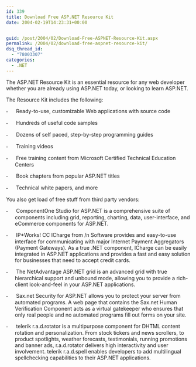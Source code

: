 ```yaml
---
id: 339
title: Download Free ASP.NET Resource Kit
date: 2004-02-19T14:23:31+00:00


guid: /post/2004/02/Download-Free-ASPNET-Resource-Kit.aspx
permalink: /2004/02/download-free-aspnet-resource-kit/
dsq_thread_id:
  - "78003307"
categories:
  - .NET
---
```

<body xmlns="http://www.w3.org/1999/xhtml">
    <div class="Section1">
        <p class="MsoNormal">
            The ASP.NET Resource Kit is an essential resource for any web developer whether you
            are already using ASP.NET today, or looking to learn ASP.NET.
        </p>
        <p class="MsoNormal">
            The Resource Kit includes the following:
        </p>
        <p class="MsoNormal" style='margin-left:.25in;text-indent:-.25in;mso-list:l0 level1 lfo1'><![if !supportLists]>
            <span style=';font-family:Verdana'><span style='mso-list:Ignore'>-<span style='font:7.0pt "Times New Roman"'>&#160;&#160;&#160;&#160;&#160;&#160;&#160;&#160;</span></span></span><![endif]> Ready-to-use,
            customizable Web applications with source code
        </p>
        <p class="MsoNormal" style='margin-left:.25in;text-indent:-.25in;mso-list:l0 level1 lfo1'><![if !supportLists]>
            <span style=';font-family:Verdana'><span style='mso-list:Ignore'>-<span style='font:7.0pt "Times New Roman"'>&#160;&#160;&#160;&#160;&#160;&#160;&#160;&#160;</span></span></span><![endif]> Hundreds
            of useful code samples
        </p>
        <p class="MsoNormal" style='margin-left:.25in;text-indent:-.25in;mso-list:l0 level1 lfo1'><![if !supportLists]>
            <span style=';font-family:Verdana'><span style='mso-list:Ignore'>-<span style='font:7.0pt "Times New Roman"'>&#160;&#160;&#160;&#160;&#160;&#160;&#160;&#160;</span></span></span><![endif]> Dozens
            of self paced, step-by-step programming guides
        </p>
        <p class="MsoNormal" style='margin-left:.25in;text-indent:-.25in;mso-list:l0 level1 lfo1'><![if !supportLists]>
            <span style=';font-family:Verdana'><span style='mso-list:Ignore'>-<span style='font:7.0pt "Times New Roman"'>&#160;&#160;&#160;&#160;&#160;&#160;&#160;&#160;</span></span></span><![endif]> Training
            videos
        </p>
        <p class="MsoNormal" style='margin-left:.25in;text-indent:-.25in;mso-list:l0 level1 lfo1'><![if !supportLists]>
            <span style=';font-family:Verdana'><span style='mso-list:Ignore'>-<span style='font:7.0pt "Times New Roman"'>&#160;&#160;&#160;&#160;&#160;&#160;&#160;&#160;</span></span></span><![endif]> Free
            training content from Microsoft Certified Technical Education Centers
        </p>
        <p class="MsoNormal" style='margin-left:.25in;text-indent:-.25in;mso-list:l0 level1 lfo1'><![if !supportLists]>
            <span style=';font-family:Verdana'><span style='mso-list:Ignore'>-<span style='font:7.0pt "Times New Roman"'>&#160;&#160;&#160;&#160;&#160;&#160;&#160;&#160;</span></span></span><![endif]> Book
            chapters from popular ASP.NET titles
        </p>
        <p class="MsoNormal" style='margin-left:.25in;text-indent:-.25in;mso-list:l0 level1 lfo1'><![if !supportLists]>
            <span style=';font-family:Verdana'><span style='mso-list:Ignore'>-<span style='font:7.0pt "Times New Roman"'>&#160;&#160;&#160;&#160;&#160;&#160;&#160;&#160;</span></span></span><![endif]> Technical
            white papers, and more
        </p>
        <p class="MsoNormal">
            You also get load of free stuff from third party vendors:
        </p>
        <p class="MsoNormal" style='margin-left:.25in;text-indent:-.25in;mso-list:l1 level1 lfo2'><![if !supportLists]>
            <span style=';font-family:Verdana'><span style='mso-list:Ignore'>-<span style='font:7.0pt "Times New Roman"'>&#160;&#160;&#160;&#160;&#160;&#160;&#160;&#160;</span></span></span><![endif]> ComponentOne
            Studio for ASP.NET is a comprehensive suite of components including grid, reporting,
            charting, data, user-interface, and eCommerce components for ASP.NET.
        </p>
        <p class="MsoNormal" style='margin-left:.25in;text-indent:-.25in;mso-list:l1 level1 lfo2'><![if !supportLists]>
            <span style=';font-family:Verdana'><span style='mso-list:Ignore'>-<span style='font:7.0pt "Times New Roman"'>&#160;&#160;&#160;&#160;&#160;&#160;&#160;&#160;</span></span></span><![endif]> IP*Works!
            CC ICharge from /n Software provides and easy-to-use interface for communicating with
            major Internet Payment Aggregators (Payment Gateways). As a true .NET component, ICharge
            can be easily integrated in ASP.NET applications and provides a fast and easy solution
            for businesses that need to accept credit cards.
        </p>
        <p class="MsoNormal" style='margin-left:.25in;text-indent:-.25in;mso-list:l1 level1 lfo2'><![if !supportLists]>
            <span style=';font-family:Verdana'><span style='mso-list:Ignore'>-<span style='font:7.0pt "Times New Roman"'>&#160;&#160;&#160;&#160;&#160;&#160;&#160;&#160;</span></span></span><![endif]> The
            NetAdvantage ASP.NET grid is an advanced grid with true hierarchical support and unbound
            mode, allowing you to provide a rich-client look-and-feel in your ASP.NET applications.&#160;
        </p>
        <p class="MsoNormal" style='margin-left:.25in;text-indent:-.25in;mso-list:l1 level1 lfo2'><![if !supportLists]>
            <span style=';font-family:Verdana'><span style='mso-list:Ignore'>-<span style='font:7.0pt "Times New Roman"'>&#160;&#160;&#160;&#160;&#160;&#160;&#160;&#160;</span></span></span><![endif]> Sax.net
            Security for ASP.NET allows you to protect your server from automated programs. A
            web page that contains the Sax.net Human Verification Component acts as a virtual
            gatekeeper who ensures that only real people and no automated programs fill out forms
            on your site.&#160;
        </p>
        <p class="MsoNormal" style='margin-left:.25in;text-indent:-.25in;mso-list:l1 level1 lfo2'><![if !supportLists]>
            <span style=';font-family:Verdana'><span style='mso-list:Ignore'>-<span style='font:7.0pt "Times New Roman"'>&#160;&#160;&#160;&#160;&#160;&#160;&#160;&#160;</span></span></span><![endif]> telerik
            r.a.d.rotator is a multipurpose component for DHTML content rotation and personalization.
            From stock tickers and news scrollers, to product spotlights, weather forecasts, testimonials,
            running promotions and banner ads, r.a.d.rotator delivers high interactivity and user
            involvement. telerik r.a.d.spell enables developers to add multilingual spellchecking
            capabilities to their ASP.NET applications.
        </p>
    </div>
</body>